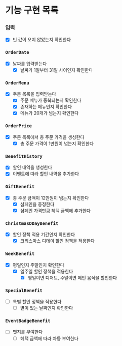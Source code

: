 # 기능 구현 목록
### 입력
- [x] 빈 값이 오지 않았는지 확인한다
### `OrderDate`
- [x] 날짜를 입력받는다
  - [x] 날짜가 1일부터 31일 사이인지 확인한다
### `OrderMenu`
- [x] 주문 목록을 입력받는다
  - [x] 주문 메뉴가 중복되는지 확인한다
  - [x] 존재하는 메뉴인지 확인한다
  - [x] 메뉴가 20개가 넘는지 확인한다
### `OrderPrice`
- [x] 주문 목록에서 총 주문 가격을 생성한다
  - [x] 총 주문 가격이 1만원이 넘는지 확인한다
### `BenefitHistory`
- [x] 할인 내역을 생성한다
- [x] 이벤트에 따라 할인 내역을 추가한다
### `GiftBenefit`
- [x] 총 주문 금액이 12만원이 넘는지 확인한다
  - [x] 샴페인을 증정한다
  - [x] 샴페인 가격만큼 혜택 금액에 추가한다
### `ChristmasDDayBenefit`
- [x] 할인 정책 적용 기간인지 확인한다
  - [x] 크리스마스 디데이 할인 정책을 적용한다
### `WeekBenefit`
- [x] 평일인지 주말인지 확인한다
  - [x] 일주일 할인 정책을 적용한다
    - [x] 평일이면 디저트, 주말이면 메인 음식을 할인한다
### `SpecialBenefit`
- [ ] 특별 할인 정책을 적용한다
  - [ ] 별이 있는 날짜인지 확인한다
### `EventBadgeBenefit`
- [ ] 뱃지를 부여한다
  - [ ] 혜택 금액에 따라 차등 부여한다
